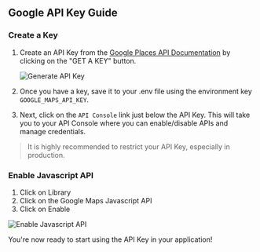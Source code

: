 ## Google API Key Guide

### Create a Key

1. Create an API Key from the [Google Places API Documentation](https://developers.google.com/places/web-service/get-api-key) by clicking on the "GET A KEY" button.

    ![Generate API Key](https://www.dropbox.com/s/08jv8ngi8nm9r6x/google_key.gif?raw=1)

1. Once you have a key, save it to your .env file using the environment key `GOOGLE_MAPS_API_KEY`.
1. Next, click on the `API Console` link just below the API Key. This will take you to your API Console where you can enable/disable APIs and manage credentials.

> It is highly recommended to restrict your API Key, especially in production.

### Enable Javascript API

1. Click on Library
1. Click on the Google Maps Javascript API
1. Click on Enable

![Enable Javascript API](https://www.dropbox.com/s/mitnsosb976pab2/enable_api_cropped.gif?raw=1)

You're now ready to start using the API Key in your application!
